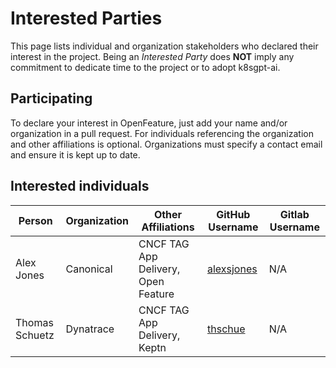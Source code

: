 # Interested Parties

This page lists individual and organization stakeholders who declared their interest in the project.
Being an _Interested Party_ does **NOT** imply any commitment to dedicate time to the project or to adopt k8sgpt-ai.

## Participating

To declare your interest in OpenFeature, just add your name and/or organization
in a pull request. For individuals referencing the organization and other
affiliations is optional. Organizations must specify a contact email and ensure
it is kept up to date.

## Interested individuals

| Person              | Organization    | Other Affiliations                                                      | GitHub Username                                               | Gitlab Username                                   |
| ------------------- | --------------- | ----------------------------------------------------------------------- | ------------------------------------------------------------- | ------------------------------------------------- |
| Alex Jones          | Canonical       | CNCF TAG App Delivery, Open Feature                                     | [alexsjones](https://github.com/AlexsJones)                   | N/A                                               |
| Thomas Schuetz | Dynatrace | CNCF TAG App Delivery, Keptn | [thschue](https://github.com/thschue) | N/A |